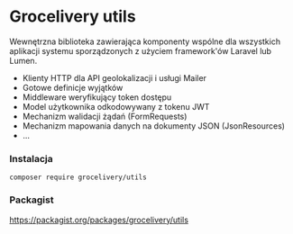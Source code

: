 # Grocelivery utils

Wewnętrzna biblioteka zawierająca komponenty wspólne dla wszystkich aplikacji systemu sporządzonych z użyciem framework'ów Laravel lub Lumen.
- Klienty HTTP dla API geolokalizacji i usługi Mailer
- Gotowe definicje wyjątków
- Middleware weryfikujący token dostępu
- Model użytkownika odkodowywany z tokenu JWT
- Mechanizm walidacji żądań (FormRequests)
- Mechanizm mapowania danych na dokumenty JSON (JsonResources)
- ...

### Instalacja

```
composer require grocelivery/utils
```

### Packagist

https://packagist.org/packages/grocelivery/utils
